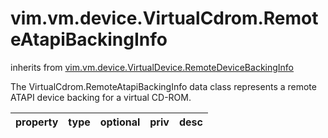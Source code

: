 vim.vm.device.VirtualCdrom.RemoteAtapiBackingInfo
=================================================
inherits from [vim.vm.device.VirtualDevice.RemoteDeviceBackingInfo](docs/vim.vm.device.VirtualDevice.RemoteDeviceBackingInfo.md)


The VirtualCdrom.RemoteAtapiBackingInfo data class   represents a remote ATAPI device backing for a virtual CD-ROM.

| property | type | optional | priv | desc |
|:---------|:-----|:---------|:-----|:-----|


